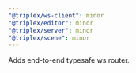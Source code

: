 ```yaml
---
"@triplex/ws-client": minor
"@triplex/editor": minor
"@triplex/server": minor
"@triplex/scene": minor
---
```


Adds end-to-end typesafe ws router.

